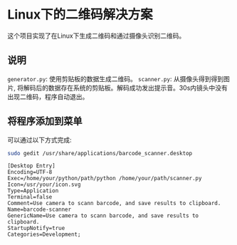 # Linux下的二维码解决方案
这个项目实现了在Linux下生成二维码和通过摄像头识别二维码。
## 说明
`generator.py`: 使用剪贴板的数据生成二维码。
`scanner.py`: 从摄像头得到得到图片, 将解码后的数据存在系统的剪贴板。解码成功发出提示音。30s内镜头中没有出现二维码，程序自动退出。

## 将程序添加到菜单
可以通过以下方式完成:
```bash
sudo gedit /usr/share/applications/barcode_scanner.desktop
```
```
[Desktop Entry]
Encoding=UTF-8
Exec=/home/your/python/path/python /home/your/path/scanner.py
Icon=/usr/your/icon.svg
Type=Application
Terminal=false
Comment=Use camera to scann barcode, and save results to clipboard.
Name=barcode-scanner
GenericName=Use camera to scann barcode, and save results to clipboard.
StartupNotify=true
Categories=Development;
```
